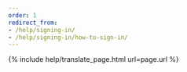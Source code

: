 ```yaml
---
order: 1
redirect_from:
- /help/signing-in/
- /help/signing-in/how-to-sign-in/
---
```


{% include help/translate_page.html url=page.url %}
